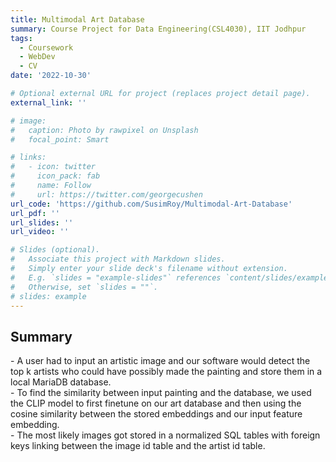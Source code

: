 ```yaml
---
title: Multimodal Art Database
summary: Course Project for Data Engineering(CSL4030), IIT Jodhpur
tags:
  - Coursework
  - WebDev
  - CV
date: '2022-10-30'

# Optional external URL for project (replaces project detail page).
external_link: ''

# image:
#   caption: Photo by rawpixel on Unsplash
#   focal_point: Smart

# links:
#   - icon: twitter
#     icon_pack: fab
#     name: Follow
#     url: https://twitter.com/georgecushen
url_code: 'https://github.com/SusimRoy/Multimodal-Art-Database'
url_pdf: ''
url_slides: ''
url_video: ''

# Slides (optional).
#   Associate this project with Markdown slides.
#   Simply enter your slide deck's filename without extension.
#   E.g. `slides = "example-slides"` references `content/slides/example-slides.md`.
#   Otherwise, set `slides = ""`.
# slides: example
---
```


<h2>Summary</h2> 
- A user had to input an artistic image and our software would detect the top k artists who could have possibly made the painting and store them in a local MariaDB database. <br/>
- To find the similarity between input painting and the database, we used the CLIP model to first finetune on our art database and then using the cosine similarity between the stored embeddings and our input feature embedding. <br/>
- The most likely images got stored in a normalized SQL tables with foreign keys linking between the image id table and the artist id table.
